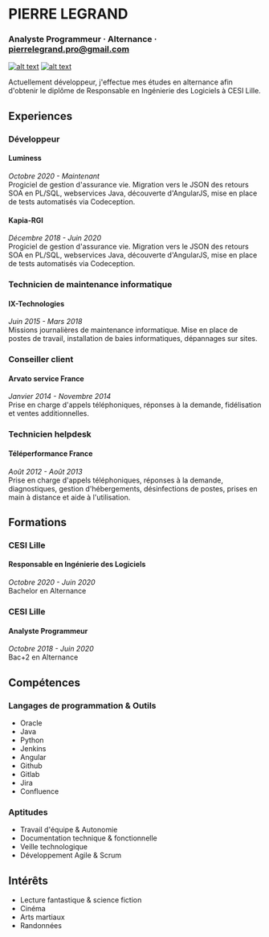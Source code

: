 # PIERRE LEGRAND
### Analyste Programmeur · Alternance · pierrelegrand.pro@gmail.com 

[![alt text](https://badgen.net/badge/in/PierreL/blue)](https://www.linkedin.com/in/pierre-l-5a9551162) [![alt text](https://badgen.net/badge/icon/Illenhad?icon=github&label)](https://github.com/Illenhad)

Actuellement développeur, j'effectue mes études en alternance afin d'obtenir le diplôme de Responsable en Ingénierie des Logiciels à CESI Lille.

## Experiences

### Développeur
#### Luminess
*Octobre 2020 - Maintenant* <br/>
Progiciel de gestion d'assurance vie. Migration vers le JSON des retours SOA en PL/SQL, webservices Java, découverte d'AngularJS, mise en place de tests automatisés via Codeception.
#### Kapia-RGI
*Décembre 2018 - Juin 2020* <br/>
Progiciel de gestion d'assurance vie. Migration vers le JSON des retours SOA en PL/SQL, webservices Java, découverte d'AngularJS, mise en place de tests automatisés via Codeception.

### Technicien de maintenance informatique
#### IX-Technologies
*Juin 2015 - Mars 2018* <br/>
Missions journalières de maintenance informatique. Mise en place de postes de travail, installation de baies informatiques, dépannages sur sites.

### Conseiller client
#### Arvato service France
*Janvier 2014 - Novembre 2014* <br/>
Prise en charge d'appels téléphoniques, réponses à la demande, fidélisation et ventes additionnelles.

### Technicien helpdesk
#### Téléperformance France
*Août 2012 - Août 2013* <br/>
Prise en charge d'appels téléphoniques, réponses à la demande, diagnostiques, gestion d'hébergements, désinfections de postes, prises en main à distance et aide à l'utilisation.


## Formations
### CESI Lille
#### Responsable en Ingénierie des Logiciels
*Octobre 2020 - Juin 2020* <br/>
Bachelor en Alternance

### CESI Lille
#### Analyste Programmeur
*Octobre 2018 - Juin 2020* <br/>
Bac+2 en Alternance

## Compétences
### Langages de programmation & Outils
* Oracle
* Java
* Python
* Jenkins
* Angular
* Github
* Gitlab
* Jira
* Confluence
### Aptitudes
* Travail d'équipe & Autonomie
* Documentation technique & fonctionnelle
* Veille technologique
* Développement Agile & Scrum

## Intérêts
* Lecture fantastique & science fiction
* Cinéma
* Arts martiaux
* Randonnées
